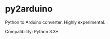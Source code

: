 py2arduino
==========

Python to Arduino converter. Highly experimental.

Compatibility: Python 3.3+
